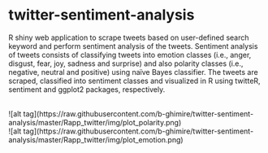 # twitter-sentiment-analysis
R shiny web application to scrape tweets based on user-defined search keyword and perform sentiment analysis of the tweets. Sentiment analysis of tweets consists of classifying tweets into emotion classes (i.e., anger, disgust, fear, joy, sadness and surprise) and also polarity classes (i.e., negative, neutral and positive) using naïve Bayes classifier. The tweets are scraped, classified into sentiment classes and visualized in R using twitteR, sentiment and ggplot2 packages, respectively. 

<br>
![alt tag](https://raw.githubusercontent.com/b-ghimire/twitter-sentiment-analysis/master/Rapp_twitter/img/plot_polarity.png)

<br>
![alt tag](https://raw.githubusercontent.com/b-ghimire/twitter-sentiment-analysis/master/Rapp_twitter/img/plot_emotion.png)
